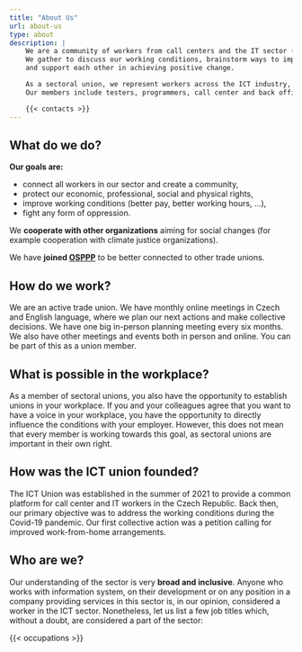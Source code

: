 ```yaml
---
title: "About Us"
url: about-us
type: about
description: |
    We are a community of workers from call centers and the IT sector (ICT sector) in the Czech Republic.
    We gather to discuss our working conditions, brainstorm ways to improve them,
    and support each other in achieving positive change.

    As a sectoral union, we represent workers across the ICT industry, connecting individuals and entire workplaces.
    Our members include testers, programmers, call center and back office workers, and many more.

    {{< contacts >}}
---
```


## What do we do?

**Our goals are:**

- connect all workers in our sector and create a community,
- protect our economic, professional, social and physical rights,
- improve working conditions (better pay, better working hours, ...),
- fight any form of oppression.

We **cooperate with other organizations** aiming for social changes (for example cooperation with climate justice organizations).

We have **joined [OSPPP](https://www.osppp.cz/)** to be better connected to other trade unions.

## How do we work?

We are an active trade union. We have monthly online meetings in Czech and English language, where we plan our next actions and make collective decisions. We have one big in-person planning meeting every six months. We also have other meetings and events both in person and online. You can be part of this as a union member.

## What is possible in the workplace?

As a member of sectoral unions, you also have the opportunity to establish unions in your workplace. If you and your colleagues agree that you want to have a voice in your workplace, you have the opportunity to directly influence the conditions with your employer. However, this does not mean that every member is working towards this goal, as sectoral unions are important in their own right.

## How was the ICT union founded?

The ICT Union was established in the summer of 2021 to provide a common platform for call center and IT workers in the Czech Republic. Back then, our primary objective was to address the working conditions during the Covid-19 pandemic. Our first collective action was a petition calling for improved work-from-home arrangements.

## Who are we?

Our understanding of the sector is very **broad and inclusive**. Anyone who works with information system,
on their development or on any position in a company providing services in this sector is, in our opinion,
considered a worker in the ICT sector. Nonetheless, let us list a few job titles which, without a doubt,
are considered a part of the sector:

{{< occupations >}}

